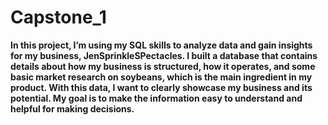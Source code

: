 # Capstone_1

**In this project, I’m using my SQL skills to analyze data and gain insights for my business, JenSprinkleSPectacles. I built a database that contains details about how my business is structured, how it operates, and some basic market research on soybeans, which is the main ingredient in my product. With this data, I want to clearly showcase my business and its potential. My goal is to make the information easy to understand and helpful for making decisions.**
